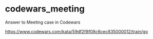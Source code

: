 # codewars_meeting
Answer to Meeting case in Codewars

https://www.codewars.com/kata/59df2f8f08c6cec835000012/train/go
